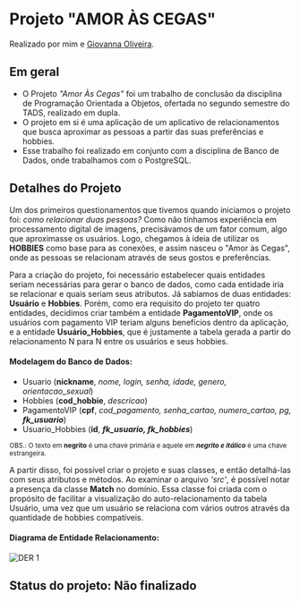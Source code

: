 # Projeto "AMOR ÀS CEGAS"

Realizado por mim e [Giovanna Oliveira](https://github.com/giovannaolvr
).

<h2> Em geral </h2>

- O Projeto *"Amor Às Cegas"* foi um trabalho de conclusão da disciplina de Programação Orientada a Objetos, ofertada no segundo semestre do TADS, realizado em dupla.
- O projeto em si é uma aplicação de um aplicativo de relacionamentos que busca aproximar as pessoas a partir das suas preferências e hobbies.
- Esse trabalho foi realizado em conjunto com a disciplina de Banco de Dados, onde trabalhamos com o PostgreSQL.


<h2> Detalhes do Projeto </h2>

Um dos primeiros questionamentos que tivemos quando iniciamos o projeto foi: _como relacionar duas pessoas?_ Como não tínhamos experiência em processamento digital de imagens, precisávamos de um fator comum, algo que aproximasse os usuários. Logo, chegamos à ideia de utilizar os **HOBBIES** como base para as conexões, e assim nasceu o "Amor às Cegas", onde as pessoas se relacionam através de seus gostos e preferências.

Para a criação do projeto, foi necessário estabelecer quais entidades seriam necessárias para gerar o banco de dados, como cada entidade iria se relacionar e quais seriam seus atributos. Já sabíamos de duas entidades: **Usuário** e **Hobbies**. Porém, como era requisito do projeto ter quatro entidades, decidimos criar também a entidade **PagamentoVIP**, onde os usuários com pagamento VIP teriam alguns benefícios dentro da aplicação, e a entidade **Usuário_Hobbies**, que é justamente a tabela gerada a partir do relacionamento N para N entre os usuários e seus hobbies.

#### Modelagem do Banco de Dados:

- Usuario (**nickname**, _nome, login, senha, idade, genero, orientacao_sexual_)
- Hobbies (**cod_hobbie**, _descricao_)
- PagamentoVIP (**cpf**, _cod_pagamento, senha_cartao, numero_cartao, pg, **fk_usuario**_)
- Usuario_Hobbies (**id**, **_fk_usuario, fk_hobbies_**)

<sub> OBS.: O texto em **negrito** é uma chave primária e aquele em **_negrito e itálico_** é uma chave estrangeira.</sub>

A partir disso, foi possível criar o projeto e suas classes, e então detalhá-las com seus atributos e métodos. Ao examinar o arquivo _'src'_, é possível notar a presença da classe **Match** no domínio. Essa classe foi criada com o propósito de facilitar a visualização do auto-relacionamento da tabela Usuário, uma vez que um usuário se relaciona com vários outros através da quantidade de hobbies compatíveis.

#### Diagrama de Entidade Relacionamento: 

![DER 1](https://user-images.githubusercontent.com/128005290/226071582-53a93be3-7205-4dd2-9d55-e9fa18c452c8.png)

<h2>Status do projeto: Não finalizado</h2>



